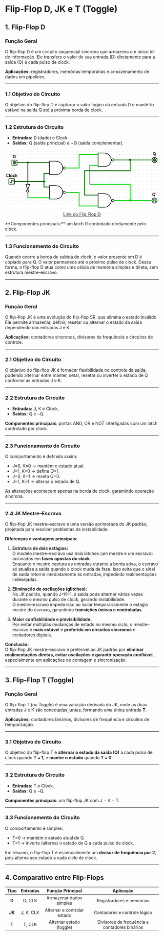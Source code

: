 # Flip-Flop D, JK e T (Toggle)

## 1. Flip-Flop D

### Função Geral
O flip-flop D é um circuito sequencial síncrono que armazena um único bit de informação. Ele transfere o valor de sua entrada (D) diretamente para a saída (Q) a cada pulso de clock.

**Aplicações:** registradores, memórias temporárias e armazenamento de dados em pipelines.

---

### 1.1 Objetivo do Circuito
O objetivo do flip-flop D é capturar o valor lógico da entrada D e mantê-lo estável na saída Q até a próxima borda de clock.

---

### 1.2 Estrutura do Circuito
- **Entradas:** D (dado) e Clock.  
- **Saídas:** Q (saída principal) e ¬Q (saída complementar).
<p align="center">
  <img src="./Imagens/1_FlipFlop-D.png" alt="FlipFlop D"><br>
  <a href=".Circuitos Logisim/1_Flip-Flop-D(Data).circ">Link do Flip Flop D</a>
</p>
**Componentes principais:** um latch D controlado diretamente pelo clock.

---

### 1.3 Funcionamento do Circuito
Quando ocorre a borda de subida do clock, o valor presente em D é copiado para Q. O valor permanece até o próximo pulso de clock. Dessa forma, o flip-flop D atua como uma célula de memória simples e direta, sem estrutura mestre–escravo.

---

## 2. Flip-Flop JK

### Função Geral
O flip-flop JK é uma evolução do flip-flop SR, que elimina o estado inválido. Ele permite armazenar, definir, resetar ou alternar o estado da saída dependendo das entradas J e K.

**Aplicações:** contadores síncronos, divisores de frequência e circuitos de controle.

---

### 2.1 Objetivo do Circuito
O objetivo do flip-flop JK é fornecer flexibilidade no controle da saída, podendo alternar entre manter, setar, resetar ou inverter o estado de Q conforme as entradas J e K.

---

### 2.2 Estrutura do Circuito
- **Entradas:** J, K e Clock.  
- **Saídas:** Q e ¬Q.

**Componentes principais:** portas AND, OR e NOT interligadas com um latch controlado por clock.

---

### 2.3 Funcionamento do Circuito
O comportamento é definido assim:
- J=0, K=0 → mantém o estado atual.  
- J=1, K=0 → define Q=1.  
- J=0, K=1 → reseta Q=0.  
- J=1, K=1 → alterna o estado de Q.

As alterações acontecem apenas na borda de clock, garantindo operação síncrona.

---

### 2.4 JK Mestre–Escravo
O flip-flop JK mestre–escravo é uma versão aprimorada do JK padrão, projetada para resolver problemas de instabilidade.

**Diferenças e vantagens principais:**

1. **Estrutura de dois estágios:**  
   O modelo mestre–escravo usa dois latches (um mestre e um escravo) acionados em **fases opostas do clock**.  
   Enquanto o mestre captura as entradas durante a borda ativa, o escravo só atualiza a saída quando o clock muda de fase. Isso evita que o sinal de saída retorne imediatamente às entradas, impedindo realimentações indesejadas.

2. **Eliminação de oscilações (glitches):**  
   No JK padrão, quando J=K=1, a saída pode alternar várias vezes durante o mesmo pulso de clock, gerando instabilidade.  
   O mestre–escravo impede isso ao isolar temporariamente o estágio mestre do escravo, garantindo **transições únicas e controladas**.

3. **Maior confiabilidade e previsibilidade:**  
   Por evitar múltiplas mudanças de estado no mesmo ciclo, o mestre–escravo é **mais estável** e **preferido em circuitos síncronos** e contadores digitais.

**Conclusão:**  
O flip-flop JK mestre–escravo é preferível ao JK padrão por **eliminar realimentações diretas, evitar oscilações e garantir operação confiável**, especialmente em aplicações de contagem e sincronização.

---

## 3. Flip-Flop T (Toggle)

### Função Geral
O flip-flop T (ou *Toggle*) é uma variação derivada do JK, onde as duas entradas J e K são conectadas juntas, formando uma única entrada **T**.

**Aplicações:** contadores binários, divisores de frequência e circuitos de temporização.

---

### 3.1 Objetivo do Circuito
O objetivo do flip-flop T é **alternar o estado da saída (Q)** a cada pulso de clock quando **T = 1**, e **manter o estado** quando **T = 0**.

---

### 3.2 Estrutura do Circuito
- **Entradas:** T e Clock.  
- **Saídas:** Q e ¬Q.

**Componentes principais:** um flip-flop JK com J = K = T.

---

### 3.3 Funcionamento do Circuito
O comportamento é simples:
- T=0 → mantém o estado atual de Q.  
- T=1 → inverte (alterna) o estado de Q a cada pulso de clock.

Em resumo, o flip-flop T é essencialmente um **divisor de frequência por 2**, pois alterna seu estado a cada ciclo de clock.

---

## 4. Comparativo entre Flip-Flops

| Tipo | Entradas | Função Principal | Aplicação |
|:----:|:----------:|:------------------:|:-----------:|
| **D** | D, CLK | Armazenar dados simples | Registradores e memórias |
| **JK** | J, K, CLK | Alternar e controlar estado | Contadores e controle lógico |
| **T** | T, CLK | Alternar estado (toggle) | Divisores de frequência e contadores binários |
